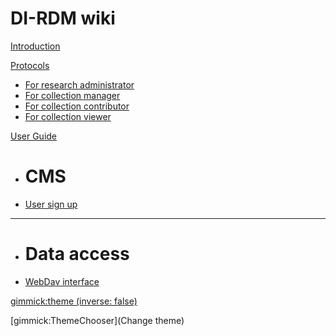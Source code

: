 # DI-RDM wiki

[Introduction]()

[Protocols]()

  * [For research administrator](protocols/research_admin.md) 
  * [For collection manager](protocols/collection_manager.md) 
  * [For collection contributor](protocols/collection_contributor.md) 
  * [For collection viewer](protocols/collection_viewer.md) 

[User Guide]()

  * # CMS 
  * [User sign up](guides/user_signup.md)
  - - - -
  * # Data access 
  * [WebDav interface](guides/webdav.md)

[gimmick:theme (inverse: false)](simplex)

[gimmick:ThemeChooser](Change theme)
